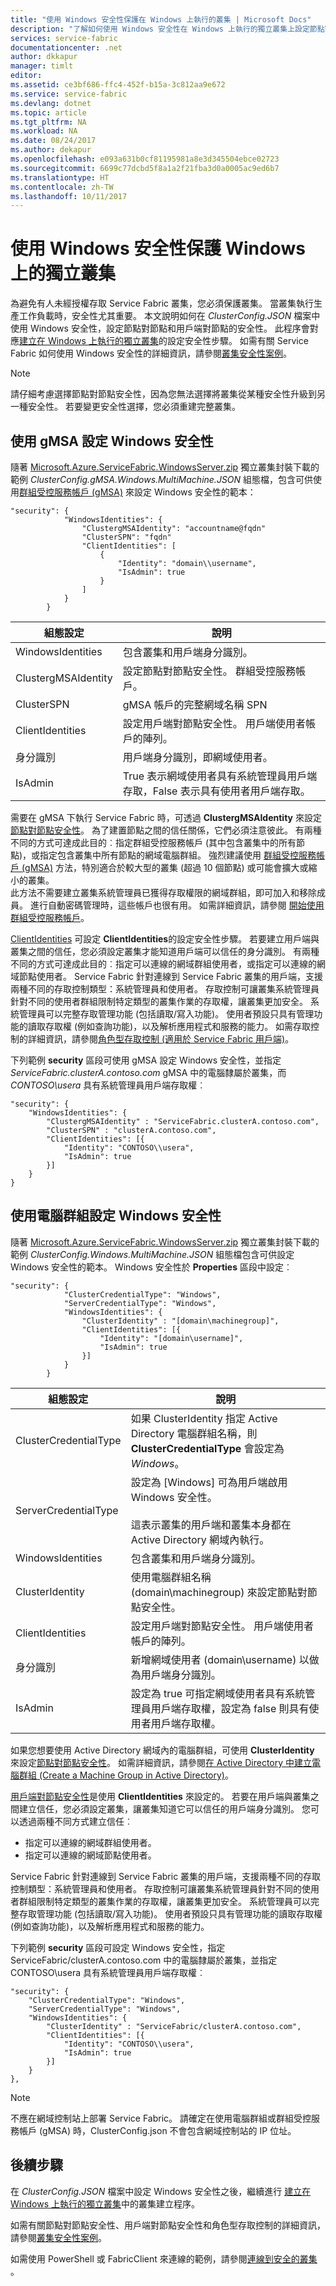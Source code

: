 ```yaml
---
title: "使用 Windows 安全性保護在 Windows 上執行的叢集 | Microsoft Docs"
description: "了解如何使用 Windows 安全性在 Windows 上執行的獨立叢集上設定節點對節點和用戶端對節點安全性。"
services: service-fabric
documentationcenter: .net
author: dkkapur
manager: timlt
editor: 
ms.assetid: ce3bf686-ffc4-452f-b15a-3c812aa9e672
ms.service: service-fabric
ms.devlang: dotnet
ms.topic: article
ms.tgt_pltfrm: NA
ms.workload: NA
ms.date: 08/24/2017
ms.author: dekapur
ms.openlocfilehash: e093a631b0cf81195981a8e3d345504ebce02723
ms.sourcegitcommit: 6699c77dcbd5f8a1a2f21fba3d0a0005ac9ed6b7
ms.translationtype: HT
ms.contentlocale: zh-TW
ms.lasthandoff: 10/11/2017
---
```

# <a name="secure-a-standalone-cluster-on-windows-by-using-windows-security"></a>使用 Windows 安全性保護 Windows 上的獨立叢集
為避免有人未經授權存取 Service Fabric 叢集，您必須保護叢集。 當叢集執行生產工作負載時，安全性尤其重要。 本文說明如何在 *ClusterConfig.JSON* 檔案中使用 Windows 安全性，設定節點對節點和用戶端對節點的安全性。  此程序會對應[建立在 Windows 上執行的獨立叢集](service-fabric-cluster-creation-for-windows-server.md)的設定安全性步驟。 如需有關 Service Fabric 如何使用 Windows 安全性的詳細資訊，請參閱[叢集安全性案例](service-fabric-cluster-security.md)。

> [!NOTE]
> 請仔細考慮選擇節點對節點安全性，因為您無法選擇將叢集從某種安全性升級到另一種安全性。 若要變更安全性選擇，您必須重建完整叢集。
>
>

## <a name="configure-windows-security-using-gmsa"></a>使用 gMSA 設定 Windows 安全性  
隨著 [Microsoft.Azure.ServiceFabric.WindowsServer<version>.zip](http://go.microsoft.com/fwlink/?LinkId=730690) 獨立叢集封裝下載的範例 *ClusterConfig.gMSA.Windows.MultiMachine.JSON* 組態檔，包含可供使用[群組受控服務帳戶 (gMSA)](https://technet.microsoft.com/library/hh831782.aspx) 來設定 Windows 安全性的範本：  

```  
"security": {  
            "WindowsIdentities": {  
                "ClustergMSAIdentity": "accountname@fqdn"  
                "ClusterSPN": "fqdn"  
                "ClientIdentities": [  
                    {  
                        "Identity": "domain\\username",  
                        "IsAdmin": true  
                    }  
                ]  
            }  
        }  
```  
  
| **組態設定** | **說明** |  
| --- | --- |  
| WindowsIdentities |包含叢集和用戶端身分識別。 |  
| ClustergMSAIdentity |設定節點對節點安全性。 群組受控服務帳戶。 |  
| ClusterSPN |gMSA 帳戶的完整網域名稱 SPN|  
| ClientIdentities |設定用戶端對節點安全性。 用戶端使用者帳戶的陣列。 |  
| 身分識別 |用戶端身分識別，即網域使用者。 |  
| IsAdmin |True 表示網域使用者具有系統管理員用戶端存取，False 表示具有使用者用戶端存取。 |  
  
需要在 gMSA 下執行 Service Fabric 時，可透過 **ClustergMSAIdentity** 來設定[節點對節點安全性](service-fabric-cluster-security.md#node-to-node-security)。 為了建置節點之間的信任關係，它們必須注意彼此。 有兩種不同的方式可達成此目的︰指定群組受控服務帳戶 (其中包含叢集中的所有節點)，或指定包含叢集中所有節點的網域電腦群組。 強烈建議使用 [群組受控服務帳戶 (gMSA)](https://technet.microsoft.com/library/hh831782.aspx) 方法，特別適合於較大型的叢集 (超過 10 個節點) 或可能會擴大或縮小的叢集。  
此方法不需要建立叢集系統管理員已獲得存取權限的網域群組，即可加入和移除成員。 進行自動密碼管理時，這些帳戶也很有用。 如需詳細資訊，請參閱 [開始使用群組受控服務帳戶](http://technet.microsoft.com/library/jj128431.aspx)。  
 
[ClientIdentities](service-fabric-cluster-security.md#client-to-node-security) 可設定 **ClientIdentities**的設定安全性步驟。 若要建立用戶端與叢集之間的信任，您必須設定叢集才能知道用戶端可以信任的身分識別。 有兩種不同的方式可達成此目的︰指定可以連線的網域群組使用者，或指定可以連線的網域節點使用者。 Service Fabric 針對連線到 Service Fabric 叢集的用戶端，支援兩種不同的存取控制類型：系統管理員和使用者。 存取控制可讓叢集系統管理員針對不同的使用者群組限制特定類型的叢集作業的存取權，讓叢集更加安全。  系統管理員可以完整存取管理功能 (包括讀取/寫入功能)。 使用者預設只具有管理功能的讀取存取權 (例如查詢功能)，以及解析應用程式和服務的能力。 如需存取控制的詳細資訊，請參閱[角色型存取控制 (適用於 Service Fabric 用戶端)](service-fabric-cluster-security-roles.md)。  
 
下列範例 **security** 區段可使用 gMSA 設定 Windows 安全性，並指定 *ServiceFabric.clusterA.contoso.com* gMSA 中的電腦隸屬於叢集，而 *CONTOSO\usera* 具有系統管理員用戶端存取權︰  
  
```  
"security": {  
    "WindowsIdentities": {  
        "ClustergMSAIdentity" : "ServiceFabric.clusterA.contoso.com",  
        "ClusterSPN" : "clusterA.contoso.com",  
        "ClientIdentities": [{  
            "Identity": "CONTOSO\\usera",  
            "IsAdmin": true  
        }]  
    }  
}  
```  
  
## <a name="configure-windows-security-using-a-machine-group"></a>使用電腦群組設定 Windows 安全性  
隨著 [Microsoft.Azure.ServiceFabric.WindowsServer<version>.zip](http://go.microsoft.com/fwlink/?LinkId=730690) 獨立叢集封裝下載的範例 *ClusterConfig.Windows.MultiMachine.JSON* 組態檔包含可供設定 Windows 安全性的範本。  Windows 安全性於 **Properties** 區段中設定︰ 

```
"security": {
            "ClusterCredentialType": "Windows",
            "ServerCredentialType": "Windows",
            "WindowsIdentities": {
                "ClusterIdentity" : "[domain\machinegroup]",
                "ClientIdentities": [{
                    "Identity": "[domain\username]",
                    "IsAdmin": true
                }]
            }
        }
```

| **組態設定** | **說明** |
| --- | --- |
| ClusterCredentialType |如果 ClusterIdentity 指定 Active Directory 電腦群組名稱，則 **ClusterCredentialType** 會設定為 *Windows*。 |  
| ServerCredentialType |設定為 [Windows] 可為用戶端啟用 Windows 安全性。<br /><br />這表示叢集的用戶端和叢集本身都在 Active Directory 網域內執行。 |  
| WindowsIdentities |包含叢集和用戶端身分識別。 |  
| ClusterIdentity |使用電腦群組名稱 (domain\machinegroup) 來設定節點對節點安全性。 |  
| ClientIdentities |設定用戶端對節點安全性。 用戶端使用者帳戶的陣列。 |  
| 身分識別 |新增網域使用者 (domain\username) 以做為用戶端身分識別。 |  
| IsAdmin |設定為 true 可指定網域使用者具有系統管理員用戶端存取權，設定為 false 則具有使用者用戶端存取權。 |  

如果您想要使用 Active Directory 網域內的電腦群組，可使用 **ClusterIdentity** 來設定[節點對節點安全性](service-fabric-cluster-security.md#node-to-node-security)。 如需詳細資訊，請參閱[在 Active Directory 中建立電腦群組 (Create a Machine Group in Active Directory)](https://msdn.microsoft.com/library/aa545347(v=cs.70).aspx)。

[用戶端對節點安全性](service-fabric-cluster-security.md#client-to-node-security)是使用 **ClientIdentities** 來設定的。 若要在用戶端與叢集之間建立信任，您必須設定叢集，讓叢集知道它可以信任的用戶端身分識別。 您可以透過兩種不同方式建立信任︰

- 指定可以連線的網域群組使用者。
- 指定可以連線的網域節點使用者。

Service Fabric 針對連線到 Service Fabric 叢集的用戶端，支援兩種不同的存取控制類型：系統管理員和使用者。 存取控制可讓叢集系統管理員針對不同的使用者群組限制特定類型的叢集作業的存取權，讓叢集更加安全。  系統管理員可以完整存取管理功能 (包括讀取/寫入功能)。 使用者預設只具有管理功能的讀取存取權 (例如查詢功能)，以及解析應用程式和服務的能力。  

下列範例 **security** 區段可設定 Windows 安全性，指定 ServiceFabric/clusterA.contoso.com 中的電腦隸屬於叢集，並指定 CONTOSO\usera 具有系統管理員用戶端存取權︰

```
"security": {
    "ClusterCredentialType": "Windows",
    "ServerCredentialType": "Windows",
    "WindowsIdentities": {
        "ClusterIdentity" : "ServiceFabric/clusterA.contoso.com",
        "ClientIdentities": [{
            "Identity": "CONTOSO\\usera",
            "IsAdmin": true
        }]
    }
},
```

> [!NOTE]
> 不應在網域控制站上部署 Service Fabric。 請確定在使用電腦群組或群組受控服務帳戶 (gMSA) 時，ClusterConfig.json 不會包含網域控制站的 IP 位址。
>
>

## <a name="next-steps"></a>後續步驟
在 *ClusterConfig.JSON* 檔案中設定 Windows 安全性之後，繼續進行 [建立在 Windows 上執行的獨立叢集](service-fabric-cluster-creation-for-windows-server.md)中的叢集建立程序。

如需有關節點對節點安全性、用戶端對節點安全性和角色型存取控制的詳細資訊，請參閱[叢集安全性案例](service-fabric-cluster-security.md)。

如需使用 PowerShell 或 FabricClient 來連線的範例，請參閱[連線到安全的叢集](service-fabric-connect-to-secure-cluster.md) 。

